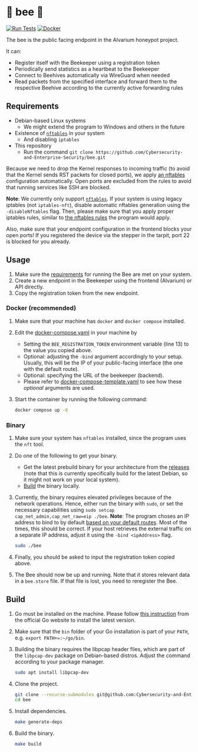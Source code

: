 # 🐝 bee 🐝

[![Run Tests](https://github.com/Cybersecurity-and-Enterprise-Security/bee/actions/workflows/test.yaml/badge.svg)](https://github.com/Cybersecurity-and-Enterprise-Security/bee/actions/workflows/test.yaml)
[![Docker](https://github.com/Cybersecurity-and-Enterprise-Security/bee/actions/workflows/docker.yaml/badge.svg)](https://github.com/Cybersecurity-and-Enterprise-Security/bee/actions/workflows/docker.yaml)

The bee is the public facing endpoint in the Alvarium honeypot project.

It can:

- Register itself with the Beekeeper using a registration token
- Periodically send statistics as a heartbeat to the Beekeeper
- Connect to Beehives automatically via WireGuard when needed
- Read packets from the specified interface and forward them to the respective Beehive according to the currently active forwarding rules

## Requirements

- Debian-based Linux systems
  - We might extend the program to Windows and others in the future
- Existence of [`nftables`](https://wiki.debian.org/nftables) in your system
  - And disabling `iptables`
- This repository
  - Run the command `git clone https://github.com/Cybersecurity-and-Enterprise-Security/bee.git`

Because we need to drop the Kernel responses to incoming traffic (to avoid that the Kernel sends RST packets for closed ports), we apply [an nftables](internal/nftables/bee-nftables.conf) configuration automatically.
Open ports are excluded from the rules to avoid that running services like SSH are blocked.

**Note**: We currently only support [`nftables`](https://wiki.debian.org/nftables).
If your system is using legacy iptables (not `iptables-nft`), disable automatic nftables generation using the `-disableNftables` flag.
Then, please make sure that you apply proper iptables rules, similar to [the nftables rules](internal/nftables/bee-nftables.conf) the program would apply.

Also, make sure that your endpoint configuration in the frontend blocks your open ports!
If you registered the device via the stepper in the tarpit, port 22 is blocked for you already.

## Usage

1. Make sure the [requirements](#requirements) for running the Bee are met on your system.
1. Create a new endpoint in the Beekeeper using the frontend (Alvarium) or API directly.
1. Copy the registration token from the new endpoint.

### Docker (recommended)

1. Make sure that your machine has `docker` and `docker compose` installed.
1. Edit the [docker-compose.yaml](./docker-compose.yaml) in your machine by
    - Setting the `BEE_REGISTRATION_TOKEN` environment variable (line 13) to the value you copied above.
    - Optional: adjusting the `-bind` argument accordingly to your setup. Usually, this will be the IP of your public-facing interface (the one with the default route).
    - Optional: specifying the URL of the beekeeper (backend).
    - Please refer to [docker-compose-template.yaml](./docker-compose-template.yaml) to see how these *optional* arguments are used.
1. Start the container by running the following command:

    ```bash
    docker compose up -d
    ```

### Binary

1. Make sure your system has `nftables` installed, since the program uses the `nft` tool.
1. Do one of the following to get your binary.
    - Get the latest prebuild binary for your architecture from the [releases](https://github.com/Cybersecurity-and-Enterprise-Security/bee/releases) (note that this is currently specifically build for the latest Debian, so it might not work on your local system).
    - [Build](#build) the binary locally.
1. Currently, the binary requires elevated privileges because of the network operations. Hence, either run the binary with `sudo`, or set the necessary capabilities using `sudo setcap cap_net_admin,cap_net_raw=eip ./bee`. **Note**: The program choses an IP address to bind to by default [based on your default routes](cmd/bee/args.go). Most of the times, this should be correct. If your host retrieves the external traffic on a separate IP address, adjust it using the `-bind <ipAddress>` flag.

    ```bash
    sudo ./bee
    ```

1. Finally, you should be asked to input the registration token copied above.
1. The Bee should now be up and running. Note that it stores relevant data in a `bee.store` file. If that file is lost, you need to reregister the Bee.

## Build

1. Go must be installed on the machine. Please follow [this instruction](https://go.dev/doc/install) from the official Go website to install the latest version.

1. Make sure that the `bin` folder of your Go installation is part of your `PATH`, e.g. `export PATH+=:~/go/bin`.

1. Building the binary requires the libpcap header files, which are part of the `libpcap-dev` package on Debian-based distros. Adjust the command according to your package manager.

    ```bash
    sudo apt install libpcap-dev
    ```

1. Clone the project.

    ```bash
    git clone --recurse-submodules git@github.com:Cybersecurity-and-Enterprise-Security/bee.git
    cd bee
    ```

1. Install dependencies.

    ```bash
    make generate-deps
    ```

1. Build the binary.

    ```bash
    make build
    ```
